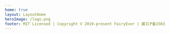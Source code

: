 ```yaml
---
home: true
layout: LayoutHome
heroImage: /logo.png
footer: MIT Licensed | Copyright © 2019-present FairyEver | 冀ICP备15030342号-4
---
```

